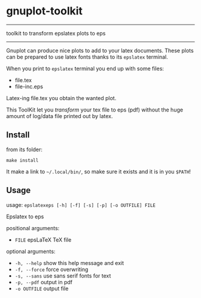 # gnuplot-toolkit 

___

toolkit to transform epslatex plots to eps
___

Gnuplot can produce nice plots to add to your latex documents.
These plots can be prepared to use latex fonts thanks to its `epslatex`
terminal.

When you print to `epslatex` terminal you end up with some files:
- file.tex
- file-inc.eps

Latex-ing file.tex you obtain the wanted plot.

This ToolKit let you _transform_ your tex file to eps (pdf) without the huge
amount of log/data file printed out by latex.

## Install

from its folder:
 
`make install`

It make a link to `~/.local/bin/`, so make sure it exists and it is in you
`$PATH`!

## Usage

usage: `epslatexeps [-h] [-f] [-s] [-p] [-o OUTFILE] FILE`

Epslatex to eps

positional arguments:
- `FILE`         epsLaTeX TeX file

optional arguments:
-  `-h, --help`   show this help message and exit
-  `-f, --force`  force overwriting
-  `-s, --sans`   use sans serif fonts for text
-  `-p, --pdf`    output in pdf
-  `-o OUTFILE`   output file


